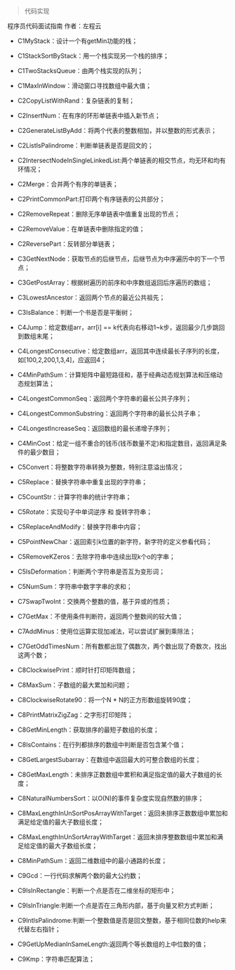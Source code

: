 >代码实现

程序员代码面试指南 作者：左程云

- C1MyStack：设计一个有getMin功能的栈；

- C1StackSortByStack：用一个栈实现另一个栈的排序；

- C1TwoStacksQueue：由两个栈实现的队列；

- C1MaxInWindow：滑动窗口寻找数组中最大值；

- C2CopyListWithRand：复杂链表的复制；

- C2InsertNum：在有序的环形单链表中插入新节点；

- C2GenerateListByAdd：将两个代表的整数相加，并以整数的形式表示；

- C2ListIsPalindrome：判断单链表是否是回文的；

- C2IntersectNodeInSingleLinkedList:两个单链表的相交节点，均无环和均有环情况；

- C2Merge：合并两个有序的单链表；

- C2PrintCommonPart:打印两个有序链表的公共部分；

- C2RemoveRepeat：删除无序单链表中值重复出现的节点；

- C2RemoveValue：在单链表中删除指定的值；

- C2ReversePart：反转部分单链表；

- C3GetNextNode：获取节点的后继节点，后继节点为中序遍历中的下一个节点；

- C3GetPostArray：根据树遍历的前序和中序数组返回后序遍历的数组；

- C3LowestAncestor：返回两个节点的最近公共祖先；

- C3IsBalance：判断一个书是否是平衡树；

- C4Jump：给定数组arr，arr[i] == k代表向右移动1~k步，返回最少几步跳回到数组末尾；

- C4LongestConsecutive：给定数组arr，返回其中连续最长子序列的长度，如[100,2,200,1,3,4]，应返回4；

- C4MinPathSum：计算矩阵中最短路径和，基于经典动态规划算法和压缩动态规划算法；

- C4LongestCommonSeq：返回两个字符串的最长公共子序列；

- C4LongestCommonSubstring：返回两个字符串的最长公共子串；

- C4LongestIncreaseSeq：返回数组的最长递增子序列；

- C4MinCost：给定一组不重合的钱币(钱币数量不定)和指定数目，返回满足条件的最少数目；

- C5Convert：将整数字符串转换为整数，特别注意溢出情况；

- C5Replace：替换字符串中重复出现的字符串；

- C5CountStr：计算字符串的统计字符串；

- C5Rotate：实现句子中单词逆序 和 旋转字符串；

- C5ReplaceAndModify：替换字符串中内容；

- C5PointNewChar：返回索引k位置的新字符，新字符的定义参看代码；

- C5RemoveKZeros：去除字符串中连续出现k个o的字串；

- C5IsDeformation：判断两个字符串是否互为变形词；

- C5NumSum：字符串中数字字串的求和；

- C7SwapTwoInt：交换两个整数的值，基于异或的性质；

- C7GetMax：不使用条件判断符，返回两个整数间的较大值；

- C7AddMinus：使用位运算实现加减法，可以尝试扩展到乘除法；

- C7GetOddTimesNum：所有数都出现了偶数次，两个数出现了奇数次，找出这两个数；

- C8ClockwisePrint：顺时针打印矩阵数组；

- C8MaxSum：子数组的最大累加和问题；

- C8ClockwiseRotate90：将一个N * N的正方形数组旋转90度；

- C8PrintMatrixZigZag：之字形打印矩阵；

- C8GetMinLength：获取排序的最短子数组的长度；

- C8IsContains：在行列都排序的数组中判断是否包含某个值；

- C8GetLargestSubarray：在数组中返回最大的可整合数组的长度；

- C8GetMaxLength：未排序正数数组中累积和满足指定值的最大子数组的长度；

- C8NaturalNumbersSort：以O(N)的事件复杂度实现自然数的排序；

- C8MaxLengthInUnSortPosArrayWithTarget：返回未排序正数数组中累加和满足给定值的最大子数组长度；

- C8MaxLengthInUnSortArrayWithTarget：返回未排序整数数组中累加和满足给定值的最大子数组长度；

- C8MinPathSum：返回二维数组中的最小通路的长度；

- C9Gcd：一行代码求解两个数的最大公约数；

- C9IsInRectangle：判断一个点是否在二维坐标的矩形中；

- C9IsInTriangle:判断一个点是否在三角形内部，基于向量叉积方式判断；

- C9IntIsPalindrome:判断一个整数值是否是回文整数，基于相同位数的help来代替左右指针；

- C9GetUpMedianInSameLength:返回两个等长数组的上中位数的值；

- C9Kmp：字符串匹配算法；
